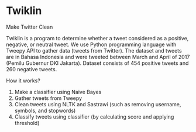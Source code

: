 # Twiklin
Make Twitter Clean

Twiklin is a program to determine whether a tweet considered as a positive, negative, or neutral tweet.
We use Python programming language with Tweepy API to gather data (tweets from Twitter).
The dataset and tweets are in Bahasa Indonesia and were tweeted between March and April of 2017 (Pemilu Gubernur DKI Jakarta).
Dataset consists of 454 positive tweets and 260 negative tweets.

How it works?
1. Make a classifier using Naive Bayes
2. Gather tweets from Tweepy
3. Clean tweets using NLTK and Sastrawi (such as removing username, symbols, and stopwords)
4. Classify tweets using classifier (by calculating score and applying threshold)
